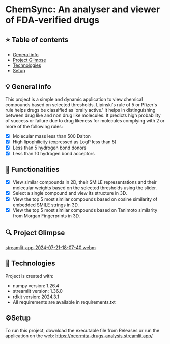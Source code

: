 # ChemSync: An analyser and viewer of FDA-verified drugs
## :star: Table of contents
* [General info](#general-info)
* [Project Glimpse](#glimpse)
* [Technologies](#technologies)
* [Setup](#setup)

## :bulb: General info
This project is a simple and dynamic application to view chemical compounds based on selected thresholds. Lipinski's rule of 5 or Pfizer's rule helps drugs be classified as 'orally active.' It helps in distinguishing between drug like and non drug like molecules. It predicts high probability of success or failure due to drug likeness for molecules complying with 2 or more of the following rules:
- [x] Molecular mass less than 500 Dalton
- [x] High lipophilicity (expressed as LogP less than 5)
- [x] Less than 5 hydrogen bond donors
- [x] Less than 10 hydrogen bond acceptors

## :rocket: Functionalities
- [x] View similar compounds in 2D, their SMILE representations and their molecular weights based on the selected thresholds using the slider.
- [x] Select a single compound and view its structure in 3D.
- [x] View the top 5 most similar compounds based on cosine similarity of embedded SMILE strings in 3D.
- [x] View the top 5 most similar compounds based on Tanimoto similarity from Morgan Fingerprints in 3D.

## :mag: Project Glimpse

[streamlit-app-2024-07-21-18-07-40.webm](https://github.com/user-attachments/assets/9eac3534-80e7-40db-b4e6-5ae09643513b)

	
## :page_with_curl: Technologies
Project is created with:
* numpy version: 1.26.4
* streamlit version: 1.36.0
* rdkit version: 2024.3.1
* All requirements are available in requirements.txt
	
## :gear:Setup
To run this project, download the executable file from Releases or run the application on the web: https://neermita-drugs-analysis.streamlit.app/	



